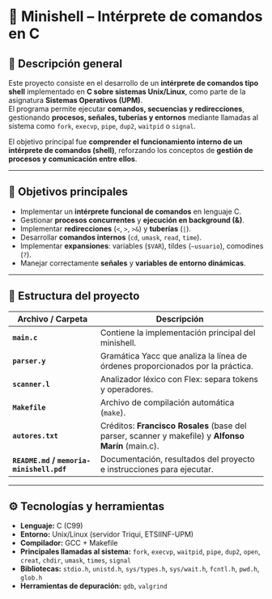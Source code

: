 # 🐚 Minishell – Intérprete de comandos en C

## 🧩 Descripción general
Este proyecto consiste en el desarrollo de un **intérprete de comandos tipo shell** implementado en **C sobre sistemas Unix/Linux**, como parte de la asignatura **Sistemas Operativos (UPM)**.  
El programa permite ejecutar **comandos, secuencias y redirecciones**, gestionando **procesos, señales, tuberías y entornos** mediante llamadas al sistema como `fork`, `execvp`, `pipe`, `dup2`, `waitpid` o `signal`.

El objetivo principal fue **comprender el funcionamiento interno de un intérprete de comandos (shell)**, reforzando los conceptos de **gestión de procesos y comunicación entre ellos**.

---

## 🎯 Objetivos principales
- Implementar un **intérprete funcional de comandos** en lenguaje C.  
- Gestionar **procesos concurrentes** y **ejecución en background (&)**.  
- Implementar **redirecciones** (`<`, `>`, `>&`) y **tuberías** (`|`).  
- Desarrollar **comandos internos** (`cd`, `umask`, `read`, `time`).  
- Implementar **expansiones**: variables (`$VAR`), tildes (`~usuario`), comodines (`?`).  
- Manejar correctamente **señales** y **variables de entorno dinámicas**.  

---

## 🧱 Estructura del proyecto
| Archivo / Carpeta | Descripción |
|--------------------|-------------|
| **`main.c`** | Contiene la implementación principal del minishell. |
| **`parser.y`** | Gramática Yacc que analiza la línea de órdenes proporcionados por la práctica. |
| **`scanner.l`** | Analizador léxico con Flex: separa tokens y operadores. |
| **`Makefile`** | Archivo de compilación automática (`make`). |
| **`autores.txt`** | Créditos: **Francisco Rosales** (base del parser, scanner y makefile) y **Alfonso Marín** (main.c). |
| **`README.md` / `memoria-minishell.pdf`** | Documentación, resultados del proyecto e instrucciones para ejecutar. |

---

## ⚙️ Tecnologías y herramientas
- **Lenguaje:** C (C99)  
- **Entorno:** Unix/Linux (servidor Triqui, ETSIINF-UPM)  
- **Compilador:** GCC + Makefile  
- **Principales llamadas al sistema:** `fork`, `execvp`, `waitpid`, `pipe`, `dup2`, `open`, `creat`, `chdir`, `umask`, `times`, `signal`  
- **Bibliotecas:** `stdio.h`, `unistd.h`, `sys/types.h`, `sys/wait.h`, `fcntl.h`, `pwd.h`, `glob.h`  
- **Herramientas de depuración:** `gdb`, `valgrind`  
